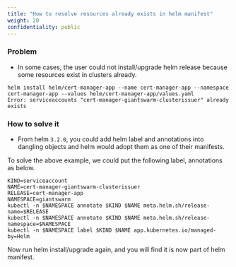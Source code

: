 ```yaml
---
title: "How to resolve resources already exists in helm manifest"
weight: 20
confidentiality: public
---
```


### Problem

- In some cases, the user could not install/upgrade helm release because some resources exist in clusters already.
```
helm install helm/cert-manager-app --name cert-manager-app --namespace cert-manager-app --values helm/cert-manager-app/values.yaml
Error: serviceaccounts "cert-manager-giantswarm-clusterissuer" already exists
```

### How to solve it
- From helm `3.2.0`, you could add helm label and annotations into dangling objects and helm would adopt them as one of their manifests.

To solve the above example, we could put the following label, annotations as below.
```
KIND=serviceaccount
NAME=cert-manager-giantswarm-clusterissuer
RELEASE=cert-manager-app
NAMESPACE=giantswarm
kubectl -n $NAMESPACE annotate $KIND $NAME meta.helm.sh/release-name=$RELEASE
kubectl -n $NAMESPACE annotate $KIND $NAME meta.helm.sh/release-namespace=$NAMESPACE
kubectl -n $NAMESPACE label $KIND $NAME app.kubernetes.io/managed-by=Helm
```

Now run helm install/upgrade again, and you will find it is now part of helm manifest.

